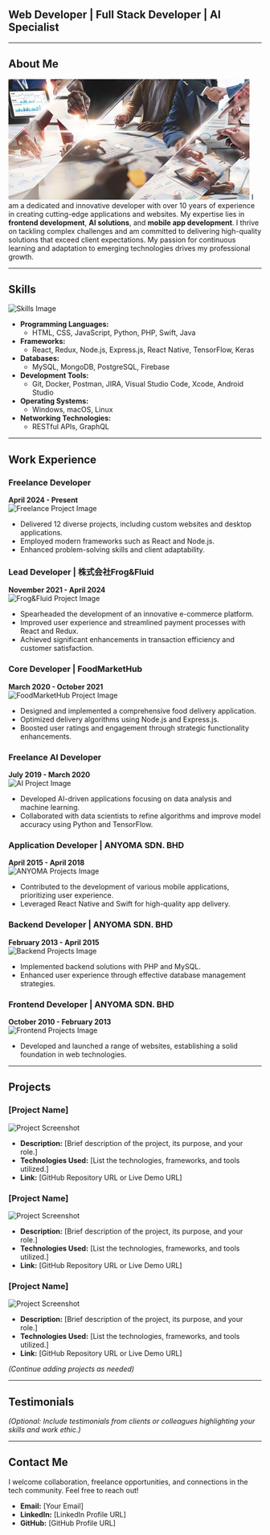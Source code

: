 

## Web Developer | Full Stack Developer | AI Specialist

---

## About Me

![Profile Image](240_F_656900366_0xZsWe528dP8w8X2aWkopVPBa6NQrEVg.jpg)  <!-- Replace with your profile image URL -->
I am a dedicated and innovative developer with over 10 years of experience in creating cutting-edge applications and websites. My expertise lies in **frontend development**, **AI solutions**, and **mobile app development**. I thrive on tackling complex challenges and am committed to delivering high-quality solutions that exceed client expectations. My passion for continuous learning and adaptation to emerging technologies drives my professional growth.

---

## Skills

![Skills Image](images/skills_image.png)  <!-- Replace with an image showcasing your skills -->

- **Programming Languages:**
  - HTML, CSS, JavaScript, Python, PHP, Swift, Java
- **Frameworks:**
  - React, Redux, Node.js, Express.js, React Native, TensorFlow, Keras
- **Databases:**
  - MySQL, MongoDB, PostgreSQL, Firebase
- **Development Tools:**
  - Git, Docker, Postman, JIRA, Visual Studio Code, Xcode, Android Studio
- **Operating Systems:**
  - Windows, macOS, Linux
- **Networking Technologies:**
  - RESTful APIs, GraphQL

---

## Work Experience

### Freelance Developer  

**April 2024 - Present**  
![Freelance Project Image](images/freelance_project_image.jpg)  <!-- Replace with a relevant project image -->

- Delivered 12 diverse projects, including custom websites and desktop applications.
- Employed modern frameworks such as React and Node.js.
- Enhanced problem-solving skills and client adaptability.

### Lead Developer | 株式会社Frog&Fluid  

**November 2021 - April 2024**  
![Frog&Fluid Project Image](images/frog_and_fluid_image.jpg)  <!-- Replace with a relevant project image -->

- Spearheaded the development of an innovative e-commerce platform.
- Improved user experience and streamlined payment processes with React and Redux.
- Achieved significant enhancements in transaction efficiency and customer satisfaction.

### Core Developer | FoodMarketHub  

**March 2020 - October 2021**  
![FoodMarketHub Project Image](images/foodmarket_image.jpg)  <!-- Replace with a relevant project image -->

- Designed and implemented a comprehensive food delivery application.
- Optimized delivery algorithms using Node.js and Express.js.
- Boosted user ratings and engagement through strategic functionality enhancements.

### Freelance AI Developer  

**July 2019 - March 2020**  
![AI Project Image](images/ai_project_image.jpg)  <!-- Replace with a relevant project image -->

- Developed AI-driven applications focusing on data analysis and machine learning.
- Collaborated with data scientists to refine algorithms and improve model accuracy using Python and TensorFlow.

### Application Developer | ANYOMA SDN. BHD  

**April 2015 - April 2018**  
![ANYOMA Projects Image](images/anyoma_image.jpg)  <!-- Replace with a relevant project image -->

- Contributed to the development of various mobile applications, prioritizing user experience.
- Leveraged React Native and Swift for high-quality app delivery.

### Backend Developer | ANYOMA SDN. BHD  

**February 2013 - April 2015**  
![Backend Projects Image](images/backend_image.jpg)  <!-- Replace with a relevant project image -->

- Implemented backend solutions with PHP and MySQL.
- Enhanced user experience through effective database management strategies.

### Frontend Developer | ANYOMA SDN. BHD  

**October 2010 - February 2013**  
![Frontend Projects Image](images/frontend_image.jpg)  <!-- Replace with a relevant project image -->

- Developed and launched a range of websites, establishing a solid foundation in web technologies.

---

## Projects

### [Project Name]

![Project Screenshot](images/project_image.jpg)  <!-- Replace with an image of the project -->

- **Description:** [Brief description of the project, its purpose, and your role.]
- **Technologies Used:** [List the technologies, frameworks, and tools utilized.]
- **Link:** [GitHub Repository URL or Live Demo URL]

### [Project Name]

![Project Screenshot](images/project_image.jpg)  <!-- Replace with an image of the project -->

- **Description:** [Brief description of the project, its purpose, and your role.]
- **Technologies Used:** [List the technologies, frameworks, and tools utilized.]
- **Link:** [GitHub Repository URL or Live Demo URL]

### [Project Name]

![Project Screenshot](images/project_image.jpg)  <!-- Replace with an image of the project -->

- **Description:** [Brief description of the project, its purpose, and your role.]
- **Technologies Used:** [List the technologies, frameworks, and tools utilized.]
- **Link:** [GitHub Repository URL or Live Demo URL]

*(Continue adding projects as needed)*

---

## Testimonials

*(Optional: Include testimonials from clients or colleagues highlighting your skills and work ethic.)*

---

## Contact Me

I welcome collaboration, freelance opportunities, and connections in the tech community. Feel free to reach out!

- **Email:** [Your Email]  
- **LinkedIn:** [LinkedIn Profile URL]  
- **GitHub:** [GitHub Profile URL]
